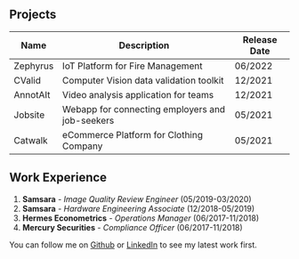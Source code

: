 ## Projects

| Name | Description | Release Date |
| --- | --- | --- |
| Zephyrus | IoT Platform for Fire Management | 06/2022 |
| CValid | Computer Vision data validation toolkit | 12/2021 |
| AnnotAIt | Video analysis application for teams | 12/2021 |
| Jobsite | Webapp for connecting employers and job-seekers | 05/2021 |
| Catwalk | eCommerce Platform for Clothing Company | 05/2021 |

## Work Experience
1. **Samsara** - _Image Quality Review Engineer_ (05/2019-03/2020)
2. **Samsara** - _Hardware Engineering Associate_ (12/2018-05/2019)
3. **Hermes Econometrics** - _Operations Manager_ (06/2017-11/2018)
4. **Mercury Securities** - _Compliance Officer_ (06/2017-11/2018)



You can follow me on [Github](https://github.com/CurtisDeCastro) or [LinkedIn](https://linkedin.com/in/curtis415) to see my latest work first.

<!-- [Link](url) and ![Image](src) -->
